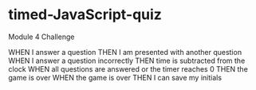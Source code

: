 # timed-JavaScript-quiz
Module 4 Challenge

<!-- GIVEN I am taking a code quiz
WHEN I click the start button
THEN a timer starts and I am presented with a question -->
WHEN I answer a question
THEN I am presented with another question
WHEN I answer a question incorrectly
THEN time is subtracted from the clock
WHEN all questions are answered or the timer reaches 0
THEN the game is over
WHEN the game is over
THEN I can save my initials 